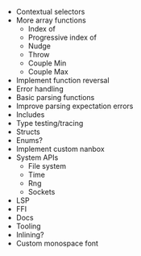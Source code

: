 - Contextual selectors
- More array functions
  - Index of
  - Progressive index of
  - Nudge
  - Throw
  - Couple Min
  - Couple Max
- Implement function reversal
- Error handling
- Basic parsing functions
- Improve parsing expectation errors
- Includes
- Type testing/tracing
- Structs
- Enums?
- Implement custom nanbox
- System APIs
  - File system
  - Time
  - Rng
  - Sockets
- LSP
- FFI
- Docs
- Tooling
- Inlining?
- Custom monospace font